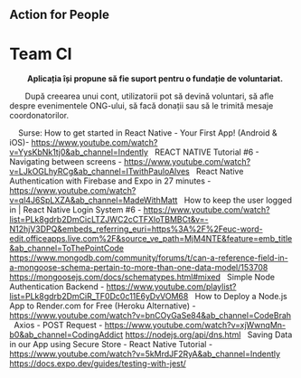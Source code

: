 ## Action for People
# Team CI
&nbsp;&nbsp;&nbsp;&nbsp;&nbsp;&nbsp;&nbsp; __Aplicația își propune să fie suport pentru o fundație de voluntariat.__


&nbsp;&nbsp;&nbsp;&nbsp;&nbsp;&nbsp;&nbsp;După creearea unui cont, utilizatorii pot să devină voluntari, să afle despre evenimentele ONG-ului, să facă donații sau să le trimită mesaje coordonatorilor. 




&nbsp;&nbsp;&nbsp;&nbsp;Surse: 
How to get started in React Native - Your First App! (Android & iOS)- https://www.youtube.com/watch?v=YysKbNk1tj0&ab_channel=Indently
&nbsp; REACT NATIVE Tutorial #6 - Navigating between screens - https://www.youtube.com/watch?v=LJkOGLhyRCg&ab_channel=ITwithPauloAlves
&nbsp; React Native Authentication with Firebase and Expo in 27 minutes -https://www.youtube.com/watch?v=ql4J6SpLXZA&ab_channel=MadeWithMatt
&nbsp; How to keep the user logged in | React Native Login System #6  - https://www.youtube.com/watch?list=PLk8gdrb2DmCicLTZJWC2cCTFXloTBMBCt&v=-N12hjV3DPQ&embeds_referring_euri=https%3A%2F%2Feuc-word-edit.officeapps.live.com%2F&source_ve_path=MjM4NTE&feature=emb_title&ab_channel=ToThePointCode
&nbsp; https://www.mongodb.com/community/forums/t/can-a-reference-field-in-a-mongoose-schema-pertain-to-more-than-one-data-model/153708 
&nbsp; https://mongoosejs.com/docs/schematypes.html#mixed 
&nbsp; Simple Node Authentication Backend - https://www.youtube.com/playlist?list=PLk8gdrb2DmCiR_TF0Dc0c11E6yDvVOM68
&nbsp; How to Deploy a Node.js App to Render.com for Free (Heroku Alternative) -https://www.youtube.com/watch?v=bnCOyGaSe84&ab_channel=CodeBrah
&nbsp; Axios  - POST Request - https://www.youtube.com/watch?v=xjWwnqMn-b0&ab_channel=CodingAddict
https://nodejs.org/api/dns.html 
&nbsp; Saving Data in our App using Secure Store - React Native Tutorial - https://www.youtube.com/watch?v=5kMrdJF2RyA&ab_channel=Indently
https://docs.expo.dev/guides/testing-with-jest/ 
